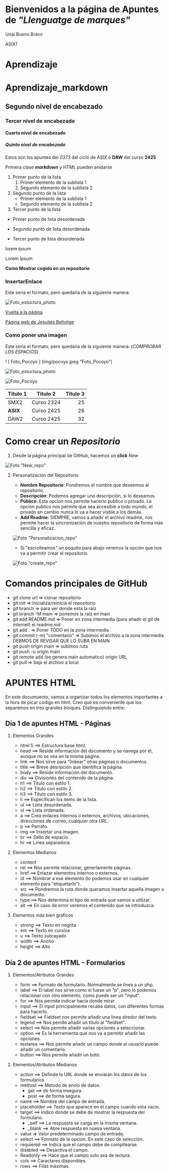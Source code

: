 # Bienvenidos a la página de Apuntes de _"Llenguatge de marques"_

Unai Bueno Bravo

ASIX1

# Aprendizaje

# Aprendizaje_markdown
## Segundo nivel de encabezado
### Tercer nivel de encabezado
#### Cuarto nivel de encabezado
##### Quinto nivel de encabezado

Estos son los apuntes del *0373* del ciclo de _ASIX_ o **DAW** del curso __2425__

Primera clase **_markdown_** y HTML pueden anidarse

1. Primer punto de la lista
    1. Primer elemento de la sublista 1
    2. Segundo elemento de la sublista 2
2. Segundo punto de la lista
    * Primer elemento de la sublista 1
    * Segundo elemento de la sublista 2
3. Tercer punto de la lista

* Primer punto de lista desordenada
- Segundo punto de lista desordenada
+ Tercer punto de lista desordenada

lorem ipsum

Lorem Ipsum

**Como Mostrar cogido en un repositorio**
### InsertarEnlace
Este seria el formato, pero quedaria de la siguiente manera:

![Foto_estuctura_photo](img/backtomainpage.png "Foto_photo")

[Vuelta a la página](https://unaibuenobravo.github.io/aprendizaje/ "Vuelta a la página")

[Página web de Jesuites Bellvitge](https://www.fje.edu/ca/jesuites-bellvitge "Titulo opcional")

### Como poner una imagen
Este seria el formato, pero quedaria de la siguiente manera: (_COMPROBAR LOS ESPACIOS_)

! [ Foto_Pocoyo ] (img/pocoyo.jpeg "Foto_Pocoyo")

![Foto_estuctura_photo](img/formato_foto.png "Foto_photo")
 
![Foto_Pocoyo](img/pocoyo.jpeg "Foto_Pocoyo")

|Titulo 1 | Titulo 2 | Titulo 3 |
|----------| :----------: | ----------:|
|SMX2 | Curso 2324|25|
|**ASIX**|Curso 2425|26|
|DAW2|Curso 2425|32|

# Como crear un _Repositorio_

1. Desde la página principal de GitHub, hacemos un __click__ *New* 

![Foto "New_repo"](img/New_repo.png "New_repo")

2. Personalización del Repositorio
    + __Nombre Repositorio__: Pondremos el nombre que deseemos al repositorio.
    + __Descripción__: Podemos agregar una descripción, si lo deseamos.
    + __Público__: Esta opción nos permite hacerlo publico o privado. La opción publico nos permite que sea accesible a todo mundo, el privado en cambio nunca lo va a hacer visble a los demás. 
    + __Add Readme__: SIEMPRE, vamos a añadir el archivo readme, nos permite hacer la sincronización de nuestro repositorio de forma más sencilla y eficaz.

    ![Foto "Personalizacion_repo"](img/Personalizacion_repo.png "Personalizacion_repo")
    + Si "escrolleamos" un poquito para abajo veremos la opción que nos va a permitir crear el repositorio.
    
    ![Foto "create_repo"](img/create_repo.png "create_repo")

# Comandos principales de GitHub

- git clone url => clonar repositorio
- git init => Inicializa/reinicia el repositorio
- git branch => para ver donde esta la raiz
- git branch -M main => ponemos la raiz en main
- git add README.md => Poner en zona intermedia (para añadir el git de internet) el readme.md
- git add . => Poner TODO en la zona intermedia
- git commit (-m) "comentario" => Subimos el archivo a la zona intermedia DEBMOS DE REVISAR QUE LO SUBA EN MAIN
- git push origin main => subimos ruta
- git push -u origin main
- git remote add (se genera main automatico) origin URL
- git pull => baja el archivo a local

[Creación apuntes HTML - 14/11/2024 18:19.]: #

# APUNTES HTML

En este documuento, vamos a organizar todos los elementos importantes a la hora de picar codigo en html.
Creo que es conveniente que los separemos en tres grandes bloques. 
Distinguiendo entre:

## Día 1 de apuntes HTML - Páginas

1. Elementos Grandes
    - html 5 ==> Estructura base html.
    - head ==> Reside información del documento y se navega por el, aunque no se vea en la misma página. 
    - link ==> Nos sirve para "linkear" otras páginas o documentos.
    - title ==> Breve desripción que identifica la página.
    - body ==> Reside información del documento.
    - div ==> Divisiones del contenido de la página.
    - h1 ==> Titulo con estilo 1.
    - h2 ==> Titulo con estilo 2.
    - h3 ==> Titulo con estilo 3.
    - li ==> Especifican los items de la lista.
    - ul ==> Lista desordenada.
    - ol ==> Lista ordenada.
    - a ==>  Crea enlaces internos o externos, archivos, ubicaciones, direcciones de correo, cualquier otra URL.
    - p ==> Parrafo.
    - img ==> Insertar una imagen.
    - br ==> Salto de espacio.
    - hr ==> Linea separadora. 
    

2. Elementos Medianos
    - content
    - rel ==> Nos permite relacionar, generlamente páginas. 
    - href ==> Enlazar elementos internos o externos.
    - id ==> Nombrar a ese elemento (lo podemos usar en cualquier elemento para "etiquetarlo").
    - src ==> Pondremos la ruta donde queramos insertar aquella imagen o documento. 
    - type ==> Nos determina el tipo de entrada que vamos a utilizar.
    - alt ==> En caso de error veremos el contenido que se introduzca.


3. Elementos más bien gráficos
    - strong ==> Texto en negrita
    - em ==> Texto en cursiva
    - u ==> Texto subrayado
    - width ==> Ancho
    - height ==> Alto

[Actualización apuntes HTML - 14/11/2024 19:03.]: #

## Día 2 de apuntes HTML - Formularios

1. Elementos/Atributos Grandes
    - form ==> Formato de formulario. Normalmente se linea a un php. 
    - label ==> El label nos sirve como si fuese un "p", pero lo podemos relacionar con otro elemento, como puede ser un "input".
     - for ==> Nos permite indicar hacia donde mirar
    - input ==> El input principalmente recaba datos, con diferentes formas para hacerlo. 
    - fieldset ==> Fieldset nos permite añadir una línea alredor del texto
    - legend ==> Nos pemite añadir un título al "fieldset". 
    - select ==> Nos permite añadir varias opciones a seleccionar. 
    - option ==> Es la herramienta que nos va a permitir añadir las opciones. 
    - textarea ==> Nos permite añadir un campo donde el usuario puede añadir un comentario. 
    - button ==> Nos permite añadir un boto. 

2. Elementos/Atributos Medianos
    - action ==> Definde la URL donde se enviaran los datos de los formularios.
    - method ==> Metodo de envio de datos.
        - get ==> de forma insegura.
        - post ==> de forma segura.
    - name ==> Nombre del campo de entrada. 
    - placeholder ==> Texto que aparece en el campo cuando esta vacío. 
    - target ==> Indico donde se debe de mostrar la respuesta del formulario.
        - _self ==> La respuesta se carga en la misma ventana.
        - _blank ==> Abre respuesta en nueva ventana.
    - value => Valor predeterminado campo de entrada.
    - select ==> Formato de la opción. En este caso de selección. 
    - requiered ==> Indica que el campo debe de compltearse. 
    - disabled ==> Desactiva el campo. 
    - Readonly ==> Hace que el campo solo sea de lectura. 
    - cols ==> Caractares disponibles.
    - rows ==> Filas máximas.
    